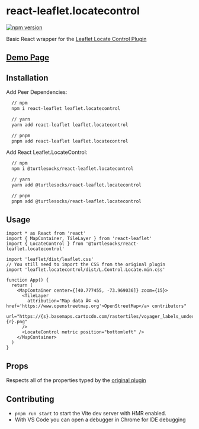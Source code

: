 # react-leaflet.locatecontrol

[![npm version](https://badge.fury.io/js/@turtlesocks%2Freact-leaflet.locatecontrol.svg)](https://badge.fury.io/js/@turtlesocks%2Freact-leaflet.locatecontrol)

Basic React wrapper for the [Leaflet Locate Control Plugin](https://github.com/domoritz/leaflet-locatecontrol)

## [Demo Page](https://turtiesocks.github.io/react-leaflet.locatecontrol/)

## Installation

Add Peer Dependencies:

```bash
  // npm
  npm i react-leaflet leaflet.locatecontrol

  // yarn
  yarn add react-leaflet leaflet.locatecontrol

  // pnpm
  pnpm add react-leaflet leaflet.locatecontrol
```

Add React Leaflet.LocateControl:

```bash
  // npm
  npm i @turtlesocks/react-leaflet.locatecontrol

  // yarn
  yarn add @turtlesocks/react-leaflet.locatecontrol

  // pnpm
  pnpm add @turtlesocks/react-leaflet.locatecontrol
```

## Usage

```tsx
import * as React from 'react'
import { MapContainer, TileLayer } from 'react-leaflet'
import { LocateControl } from '@turtlesocks/react-leaflet.locatecontrol'

import 'leaflet/dist/leaflet.css'
// You still need to import the CSS from the original plugin
import 'leaflet.locatecontrol/dist/L.Control.Locate.min.css'

function App() {
  return (
    <MapContainer center={[40.777455, -73.969036]} zoom={15}>
      <TileLayer
        attribution="Map data Â© <a href='https://www.openstreetmap.org'>OpenStreetMap</a> contributors"
        url="https://{s}.basemaps.cartocdn.com/rastertiles/voyager_labels_under/{z}/{x}/{y}{r}.png"
      />
      <LocateControl metric position="bottomleft" />
    </MapContainer>
  )
}
```

## Props

Respects all of the properties typed by the [original plugin](https://github.com/domoritz/leaflet-locatecontrol)

## Contributing

- `pnpm run start` to start the Vite dev server with HMR enabled.
- With VS Code you can open a debugger in Chrome for IDE debugging

